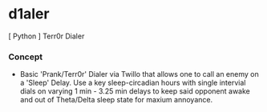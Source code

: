 # d1aler
[ Python ] Terr0r Dialer

### Concept
- Basic 'Prank/Terr0r' Dialer via Twillo that allows one to call an enemy on a 'Sleep' Delay. Use a key sleep-circadian hours with single intervial dials on varying 1 min - 3.25 min delays to keep said opponent awake and out of Theta/Delta sleep state for maxium annoyance.
